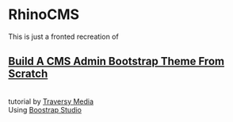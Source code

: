 # RhinoCMS
This is just a fronted recreation of
<h2> <a href="https://www.youtube.com/watch?v=pXbEcGUtHgo"> Build A CMS Admin Bootstrap Theme From Scratch <a /> </h2>
<br> tutorial by <a href="https://www.youtube.com/user/TechGuyWeb/"> Traversy Media</a>
<br>Using <a href="https://bootstrapstudio.io/"> Boostrap Studio </a>
<br>
<title> Tools Used <title>
    <ul style="list-style-type:square;">
      <li>Bootstrap 4.0 - Default Theme</li>
      <li>jQuery 3.2.1</li>
      <li>CKEditor CDN - Standard Package - 4.6.1 </li>
    </ul>